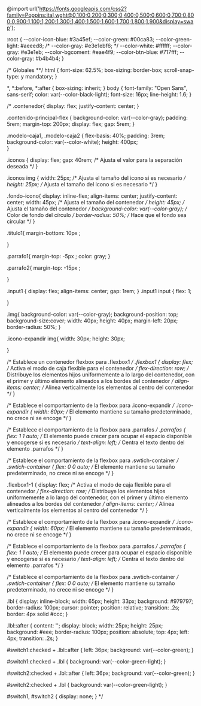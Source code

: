 
@import url('https://fonts.googleapis.com/css2?family=Poppins:ital,wght@0,100;0,200;0,300;0,400;0,500;0,600;0,700;0,800;0,900;1,100;1,200;1,300;1,400;1,500;1,600;1,700;1,800;1,900&display=swap');

:root {
  --color-icon-blue: #3a45ef;
  --color-green: #00ca83;
  --color-green-light: #aeeed8;
  /* --color-gray: #e3e1ebf6; */
  --color-white: #ffffff; 
  --color-gray: #e3e1eb;
  --color-bgcoment: #eae4f9;
  --color-btn-blue: #717fff;
  --color-gray: #b4b4b4; 
}

/*  Globales **/
html {
  font-size: 62.5%;
  box-sizing: border-box; 
  scroll-snap-type: y mandatory;
}


*, *:before, *:after {
    box-sizing: inherit;
}
body {
  font-family: "Open Sans", sans-serif;
  color: var(--color-black-light);
  font-size: 16px;
  line-height: 1.6;
}

/* 
.contenedor{
  display: flex;
  justify-content: center;
}

.contenido-principal-flex {
  background-color: var(--color-gray);
  padding: 5rem;
  margin-top: 200px;
  display: flex;
  gap: 5rem;
} 


.modelo-caja1, .modelo-caja2 {
  flex-basis: 40%;
  padding: 3rem;
  background-color: var(--color-white);
  height: 400px;    
}

.iconos {
  display: flex;
  gap: 40rem; /* Ajusta el valor para la separación deseada */
}

.iconos img {
  width: 25px; /* Ajusta el tamaño del icono si es necesario */
  height: 25px; /* Ajusta el tamaño del icono si es necesario */
}

.fondo-icono{
  display: inline-flex;
  align-items: center;
  justify-content: center;
  width: 45px; /* Ajusta el tamaño del contenedor */
  height: 45px; /* Ajusta el tamaño del contenedor */
  background-color: var(--color-gray); /* Color de fondo del círculo */
  border-radius: 50%; /* Hace que el fondo sea circular */
}

.titulo1{
  margin-bottom: 10px ;
  
}

.parrafo1{
  margin-top: -5px ;
  color: gray;
}

.parrafo2{
  margin-top: -15px ;
  
}

.input1 {
  display: flex;
  align-items: center;
  gap: 1rem;
}
.input1 input {
  flex: 1;
  
}

.img{
  background-color: var(--color-gray);
  background-position: top;
  background-size:cover;
  width: 40px;
  height: 40px;
  margin-left: 20px;
  border-radius: 50%;
}

.icono-expandir img{
  width: 30px;
  height: 30px;
  
}

/* Establece un contenedor flexbox para .flexbox1 */
.flexbox1 {
  display: flex; /* Activa el modo de caja flexible para el contenedor */
  flex-direction: row; /* Distribuye los elementos hijos uniformemente a lo largo del contenedor,
                                     con el primer y último elemento alineados a los bordes del contenedor */
  align-items: center; /* Alinea verticalmente los elementos al centro del contenedor */
}

/* Establece el comportamiento de la flexbox para .icono-expandir */
.icono-expandir {
  width: 60px; /* El elemento mantiene su tamaño predeterminado, 
                     no crece ni se encoge */
}

/* Establece el comportamiento de la flexbox para .parrafos */
.parrafos {
  flex: 1 1 auto; /* El elemento puede crecer para ocupar el espacio disponible y encogerse si es necesario */
  text-align: left; /* Centra el texto dentro del elemento .parrafos */
}

/* Establece el comportamiento de la flexbox para .swtich-container */
.swtich-container {
  flex: 0 0 auto; /* El elemento mantiene su tamaño predeterminado, 
                    no crece ni se encoge */
}

.flexbox1-1 {
  display: flex; /* Activa el modo de caja flexible para el contenedor */
  flex-direction: row; /* Distribuye los elementos hijos uniformemente a lo largo del contenedor,
                                     con el primer y último elemento alineados a los bordes del contenedor */
  align-items: center; /* Alinea verticalmente los elementos al centro del contenedor */
}

/* Establece el comportamiento de la flexbox para .icono-expandir */
.icono-expandir {
  width: 60px; /* El elemento mantiene su tamaño predeterminado, 
                     no crece ni se encoge */
}

/* Establece el comportamiento de la flexbox para .parrafos */
.parrafos {
  flex: 1 1 auto; /* El elemento puede crecer para ocupar el espacio disponible y encogerse si es necesario */
  text-align: left; /* Centra el texto dentro del elemento .parrafos */
}

/* Establece el comportamiento de la flexbox para .swtich-container */
.swtich-container {
  flex: 0 0 auto; /* El elemento mantiene su tamaño predeterminado, 
                    no crece ni se encoge */
}




.lbl {
  display: inline-block;
  width: 65px;
  height: 33px;
  background: #979797;
  border-radius: 100px;
  cursor: pointer;
  position: relative;
  transition: .2s;
  border: 4px solid #ccc;
}

.lbl::after {
  content: '';
  display: block;
  width: 25px;
  height: 25px;
  background: #eee;
  border-radius: 100px;
  position: absolute;
  top: 4px;
  left: 4px;
  transition: .2s;
}

#switch1:checked + .lbl::after {
  left: 36px;
  background: var(--color-green);
}

#switch1:checked + .lbl {
  background: var(--color-green-light);
}

#switch2:checked + .lbl::after {
  left: 36px;
  background: var(--color-green);
}

#switch2:checked + .lbl {
  background: var(--color-green-light);
}

#switch1,
#switch2 {
  display: none;
} */
